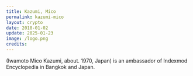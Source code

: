 ```yaml
---
title: Kazumi, Mico
permalink: kazumi-mico
layout: crypto
date: 2018-01-02
update: 2025-01-23
image: /logo.png
credits:
---
```


(Iwamoto Mico Kazumi, about. 1970, Japan) is an ambassador of Indexmod Encyclopedia in Bangkok and Japan.

<!---
+ micoinasia@gmail.com
+ +66922246740
-->
